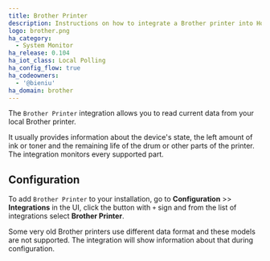 ```yaml
---
title: Brother Printer
description: Instructions on how to integrate a Brother printer into Home Assistant.
logo: brother.png
ha_category:
  - System Monitor
ha_release: 0.104
ha_iot_class: Local Polling
ha_config_flow: true
ha_codeowners:
  - '@bieniu'
ha_domain: brother
---
```


The `Brother Printer` integration allows you to read current data from your local Brother printer.

It usually provides information about the device's state, the left amount of ink or toner and the remaining life of the drum or other parts of the printer.
The integration monitors every supported part.

## Configuration

To add `Brother Printer` to your installation, go to **Configuration** >> **Integrations** in the UI, click the button with `+` sign and from the list of integrations select **Brother Printer**.

<div class="note warning">

Some very old Brother printers use different data format and these models are not supported. The integration will show information about that during configuration.

</div>
